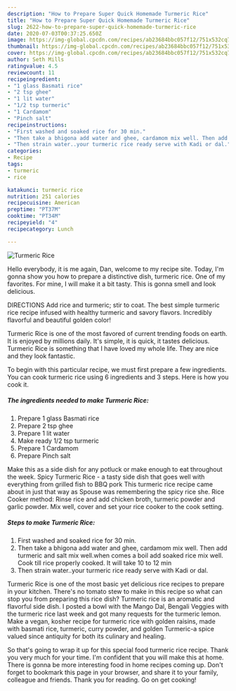 ```yaml
---
description: "How to Prepare Super Quick Homemade Turmeric Rice"
title: "How to Prepare Super Quick Homemade Turmeric Rice"
slug: 2622-how-to-prepare-super-quick-homemade-turmeric-rice
date: 2020-07-03T00:37:25.650Z
image: https://img-global.cpcdn.com/recipes/ab23684bbc057f12/751x532cq70/turmeric-rice-recipe-main-photo.jpg
thumbnail: https://img-global.cpcdn.com/recipes/ab23684bbc057f12/751x532cq70/turmeric-rice-recipe-main-photo.jpg
cover: https://img-global.cpcdn.com/recipes/ab23684bbc057f12/751x532cq70/turmeric-rice-recipe-main-photo.jpg
author: Seth Mills
ratingvalue: 4.5
reviewcount: 11
recipeingredient:
- "1 glass Basmati rice"
- "2 tsp ghee"
- "1 lit water"
- "1/2 tsp turmeric"
- "1 Cardamom"
- "Pinch salt"
recipeinstructions:
- "First washed and soaked rice for 30 min."
- "Then take a bhigona add water and ghee, cardamom mix well. Then add turmeric and salt mix well.when comes a boil add soaked rice mix well. Cook till rice properly cooked. It will take 10 to 12 min"
- "Then strain water..your turmeric rice ready serve with Kadi or dal."
categories:
- Recipe
tags:
- turmeric
- rice

katakunci: turmeric rice 
nutrition: 251 calories
recipecuisine: American
preptime: "PT37M"
cooktime: "PT34M"
recipeyield: "4"
recipecategory: Lunch

---
```



![Turmeric Rice](https://img-global.cpcdn.com/recipes/ab23684bbc057f12/751x532cq70/turmeric-rice-recipe-main-photo.jpg)

Hello everybody, it is me again, Dan, welcome to my recipe site. Today, I'm gonna show you how to prepare a distinctive dish, turmeric rice. One of my favorites. For mine, I will make it a bit tasty. This is gonna smell and look delicious.

DIRECTIONS Add rice and turmeric; stir to coat. The best simple turmeric rice recipe infused with healthy turmeric and savory flavors. Incredibly flavorful and beautiful golden color!

Turmeric Rice is one of the most favored of current trending foods on earth. It is enjoyed by millions daily. It's simple, it is quick, it tastes delicious. Turmeric Rice is something that I have loved my whole life. They are nice and they look fantastic.


To begin with this particular recipe, we must first prepare a few ingredients. You can cook turmeric rice using 6 ingredients and 3 steps. Here is how you cook it.

<!--inarticleads1-->

##### The ingredients needed to make Turmeric Rice:

1. Prepare 1 glass Basmati rice
1. Prepare 2 tsp ghee
1. Prepare 1 lit water
1. Make ready 1/2 tsp turmeric
1. Prepare 1 Cardamom
1. Prepare Pinch salt


Make this as a side dish for any potluck or make enough to eat throughout the week. Spicy Turmeric Rice - a tasty side dish that goes well with everything from grilled fish to BBQ pork This turmeric rice recipe came about in just that way as Spouse was remembering the spicy rice she. Rice Cooker method: Rinse rice and add chicken broth, turmeric powder and garlic powder. Mix well, cover and set your rice cooker to the cook setting. 

<!--inarticleads2-->

##### Steps to make Turmeric Rice:

1. First washed and soaked rice for 30 min.
1. Then take a bhigona add water and ghee, cardamom mix well. Then add turmeric and salt mix well.when comes a boil add soaked rice mix well. Cook till rice properly cooked. It will take 10 to 12 min
1. Then strain water..your turmeric rice ready serve with Kadi or dal.


Turmeric Rice is one of the most basic yet delicious rice recipes to prepare in your kitchen. There&#39;s no tomato stew to make in this recipe so what can stop you from preparing this rice dish? Turmeric rice is an aromatic and flavorful side dish. I posted a bowl with the Mango Dal, Bengali Veggies with the turmeric rice last week and got many requests for the turmeric lemon. Make a vegan, kosher recipe for turmeric rice with golden raisins, made with basmati rice, turmeric, curry powder, and golden Turmeric-a spice valued since antiquity for both its culinary and healing. 

So that's going to wrap it up for this special food turmeric rice recipe. Thank you very much for your time. I'm confident that you will make this at home. There is gonna be more interesting food in home recipes coming up. Don't forget to bookmark this page in your browser, and share it to your family, colleague and friends. Thank you for reading. Go on get cooking!
